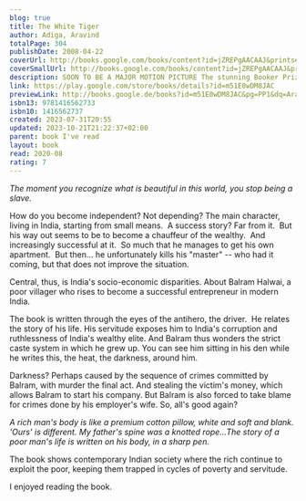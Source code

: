```yaml
---  
blog: true  
title: The White Tiger  
author: Adiga, Aravind  
totalPage: 304  
publishDate: 2008-04-22  
coverUrl: http://books.google.com/books/content?id=jZREPgAACAAJ&printsec=frontcover&img=1&zoom=1&source=gbs_api  
coverSmallUrl: http://books.google.com/books/content?id=jZREPgAACAAJ&printsec=frontcover&img=1&zoom=5&source=gbs_api  
description: SOON TO BE A MAJOR MOTION PICTURE The stunning Booker Prize–winning novel from the author of Amnesty and Selection Day that critics have likened to Richard Wright’s Native Son, The White Tiger follows a darkly comic Bangalore driver through the poverty and corruption of modern India’s caste society. “This is the authentic voice of the Third World, like you've never heard it before” (John Burdett, Bangkok 8). The white tiger of this novel is Balram Halwai, a poor Indian villager whose great ambition leads him to the zenith of Indian business culture, the world of the Bangalore entrepreneur. On the occasion of the president of China’s impending trip to Bangalore, Balram writes a letter to him describing his transformation and his experience as driver and servant to a wealthy Indian family, which he thinks exemplifies the contradictions and complications of Indian society. Recalling The Death of Vishnu and Bangkok 8 in ambition, scope, The White Tiger is narrative genius with a mischief and personality all its own. Amoral, irreverent, deeply endearing, and utterly contemporary, this novel is an international publishing sensation—and a startling, provocative debut.  
link: https://play.google.com/store/books/details?id=m51E0wDM8JAC  
previewLink: http://books.google.de/books?id=m51E0wDM8JAC&pg=PP1&dq=Aravind+Adiga,+The+White+Tiger&hl=&as_pt=BOOKS&cd=10&source=gbs_api  
isbn13: 9781416562733  
isbn10: 1416562737  
created: 2023-07-31T20:55  
updated: 2023-10-21T21:22:37+02:00  
parent: book I've read  
layout: book  
read: 2020-08  
rating: 7  
---  
```

  
*The moment you recognize what is beautiful in this world, you stop being a slave.*  
  
How do you become independent?  Not depending?  The main character, living in India, starting from small means.  A success story? Far from it.  But his way out seems to be to become a chauffeur of the wealthy.  And increasingly successful at it.  So much that he manages to get his own apartment.  But then... he unfortunately kills his "master" -- who had it coming, but that does not improve the situation.  
  
Central, thus, is India's socio-economic disparities.  About Balram Halwai, a poor villager who rises to become a successful entrepreneur in modern India.  
  
The book is written through the eyes of the antihero, the driver.  He relates the story of his life. His servitude exposes him to India's corruption and ruthlessness of India's wealthy elite. And Balram thus wonders the strict caste system in which he grew up.  You can see him sitting in his den while he writes this, the heat, the darkness, around him.   
  
Darkness?  Perhaps caused by the sequence of crimes committed by Balram, with murder the final act. And stealing the victim's money, which allows Balram to start his company. But Balram is also forced to take blame for crimes done by his employer's wife.  So, all's good again?  
  
*A rich man's body is like a premium cotton pillow, white and soft and blank. 'Ours' is different. My father's spine was a knotted rope...The story of a poor man's life is written on his body, in a sharp pen.*  
  
The book shows contemporary Indian society where the rich continue to exploit the poor, keeping them trapped in cycles of poverty and servitude.   
  
I enjoyed reading the book.
